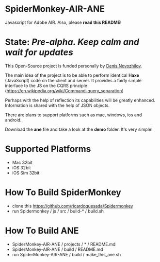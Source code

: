 SpiderMonkey-AIR-ANE
====================

Javascript for Adobe AIR. Also, please **read this README**!

State: *Pre-alpha. Keep calm and wait for updates*
=====

This Open-Source project is funded personally by [Denis Novozhilov](https://github.com/gloomybrain).

The main idea of the project is to be able to perform identical **Haxe** (JavaScript) code on the client and server. It provides a fairly simple interface to the JS on the CQRS principle (https://en.wikipedia.org/wiki/Command-query_separation)

Perhaps with the help of reflection its capabilities will be greatly enhanced.
Information is shared with the help of JSON objects.

There are plans to support platforms such as mac, windows, ios and android.

Download the **ane** file and take a look at the **demo** folder. It's very simple!

Supported Platforms
=====

- Mac 32bit
- iOS 32bit
- iOS Sim 32bit

How To Build SpiderMonkey
=====

- clone this https://github.com/ricardoquesada/Spidermonkey
- run Spidermonkey / js / src / build-* / build.sh

How To Build ANE
=====

- SpiderMonkey-AIR-ANE / projects / * / README.md
- SpiderMonkey-AIR-ANE / build / README.md
- run SpiderMonkey-AIR-ANE / build / make\_this\_ane.sh
